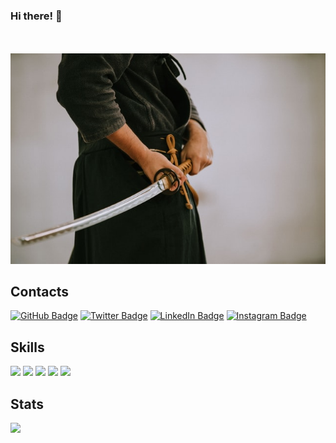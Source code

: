 ### Hi there! 👋

<div align="center">
    <br>
    <br>
    <img src="https://raw.githubusercontent.com/magnologan/magnologan/main/krys-amon-eAAR-0iDhic-unsplash-small.jpg">
    <br>
</div>

## Contacts

[![GitHub Badge](https://img.shields.io/badge/-GitHub-000?style=flat-square&logo=Github&logoColor=white)](https://github.com/magnologan)
[![Twitter Badge](https://img.shields.io/badge/-Twitter-1ca0f1?style=flat-square&logo=twitter&logoColor=white&link=https://twitter.com/magnologan)](https://twitter.com/magnologan)
[![LinkedIn Badge](https://img.shields.io/badge/-LinkedIn-0077b5?style=flat-square&logo=linkedin&logoColor=white&link=https://twitter.com/magnologan)](https://www.linkedin.com/in/magnologan/)
[![Instagram Badge](https://img.shields.io/badge/-Instagram-e4405f?style=flat-square&logo=instagram&logoColor=white&link=https://twitter.com/magnologan)](https://www.instagram.com/katanasec/)

## Skills

[![](https://img.shields.io/badge/-Visual%20Studio%20Code-5C2D91?style=flat-square&logoColor=white&logo=visual-studio)](https://github.com/magnologan)
[![](https://img.shields.io/badge/-Bash-4eaa25?style=flat-square&logoColor=white&logo=gnu-bash)](https://github.com/magnologan)
[![](https://img.shields.io/badge/-Docker-2496ed?style=flat-square&logoColor=white&logo=docker)](https://github.com/magnologan)
[![](https://img.shields.io/badge/-Kubernetes-326CE5?style=flat-square&logoColor=white&logo=kubernetes)](https://github.com/magnologan)
[![](https://img.shields.io/badge/-AWS-232F3E?style=flat-square&logoColor=white&logo=amazon-aws)](https://github.com/magnologan)

## Stats

<a href="https://feisky.xyz/about">
  <img align="left" src="https://github-readme-stats.vercel.app/api?username=magnologan&show_icons=true" />
</a>
<!--a href="https://feisky.xyz/about">
  <img align="left" src="https://github-readme-stats.vercel.app/api/top-langs/?username=magnologan&hide=html,css" />
</a-->

<!--
**magnologan/magnologan** is a ✨ _special_ ✨ repository because its `README.md` (this file) appears on your GitHub profile.

Here are some ideas to get you started:

- 🔭 I’m currently working on ...
- 🌱 I’m currently learning ...
- 👯 I’m looking to collaborate on ...
- 🤔 I’m looking for help with ...
- 💬 Ask me about ...
- 📫 How to reach me: ...
- 😄 Pronouns: ...
- ⚡ Fun fact: ...
-->
